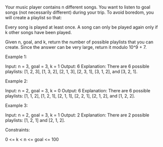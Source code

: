 Your music player contains n different songs. You want to listen to goal
songs (not necessarily different) during your trip. To avoid boredom, you
will create a playlist so that:


Every song is played at least once.
A song can only be played again only if k other songs have been played.


Given n, goal, and k, return the number of possible playlists that you can
create. Since the answer can be very large, return it modulo 10^9 + 7.

Example 1:


Input: n = 3, goal = 3, k = 1
Output: 6
Explanation: There are 6 possible playlists: [1, 2, 3], [1, 3, 2], [2, 1, 3],
[2, 3, 1], [3, 1, 2], and [3, 2, 1].


Example 2:


Input: n = 2, goal = 3, k = 0
Output: 6
Explanation: There are 6 possible playlists: [1, 1, 2], [1, 2, 1], [2, 1, 1],
[2, 2, 1], [2, 1, 2], and [1, 2, 2].


Example 3:


Input: n = 2, goal = 3, k = 1
Output: 2
Explanation: There are 2 possible playlists: [1, 2, 1] and [2, 1, 2].



Constraints:


0 <= k < n <= goal <= 100




